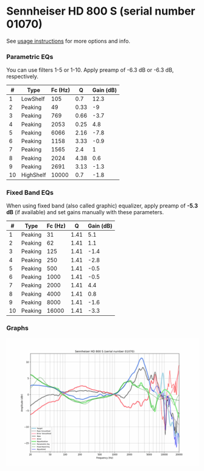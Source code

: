 # Sennheiser HD 800 S (serial number 01070)
See [usage instructions](https://github.com/jaakkopasanen/AutoEq#usage) for more options and info.

### Parametric EQs
You can use filters 1-5 or 1-10. Apply preamp of -6.3 dB or -6.3 dB, respectively.

|   # | Type      |   Fc (Hz) |    Q |   Gain (dB) |
|-----|-----------|-----------|------|-------------|
|   1 | LowShelf  |       105 | 0.7  |        12.3 |
|   2 | Peaking   |        49 | 0.33 |        -9   |
|   3 | Peaking   |       769 | 0.66 |        -3.7 |
|   4 | Peaking   |      2053 | 0.25 |         4.8 |
|   5 | Peaking   |      6066 | 2.16 |        -7.8 |
|   6 | Peaking   |      1158 | 3.33 |        -0.9 |
|   7 | Peaking   |      1565 | 2.4  |         1   |
|   8 | Peaking   |      2024 | 4.38 |         0.6 |
|   9 | Peaking   |      2691 | 3.13 |        -1.3 |
|  10 | HighShelf |     10000 | 0.7  |        -1.8 |

### Fixed Band EQs
When using fixed band (also called graphic) equalizer, apply preamp of **-5.3 dB** (if available) and set gains manually with these parameters.

|   # | Type    |   Fc (Hz) |    Q |   Gain (dB) |
|-----|---------|-----------|------|-------------|
|   1 | Peaking |        31 | 1.41 |         5.1 |
|   2 | Peaking |        62 | 1.41 |         1.1 |
|   3 | Peaking |       125 | 1.41 |        -1.4 |
|   4 | Peaking |       250 | 1.41 |        -2.8 |
|   5 | Peaking |       500 | 1.41 |        -0.5 |
|   6 | Peaking |      1000 | 1.41 |        -0.5 |
|   7 | Peaking |      2000 | 1.41 |         4.4 |
|   8 | Peaking |      4000 | 1.41 |         0.8 |
|   9 | Peaking |      8000 | 1.41 |        -1.6 |
|  10 | Peaking |     16000 | 1.41 |        -3.3 |

### Graphs
![](./Sennheiser%20HD%20800%20S%20(serial%20number%2001070).png)
